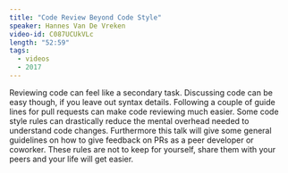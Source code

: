 ```yaml
---
title: "Code Review Beyond Code Style"
speaker: Hannes Van De Vreken
video-id: C087UCUkVLc
length: "52:59"
tags:
  - videos
  - 2017
---
```


Reviewing code can feel like a secondary task. Discussing code can be easy though, if you leave out syntax details. Following a couple of guide lines for pull requests can make code reviewing much easier. Some code style rules can drastically reduce the mental overhead needed to understand code changes. Furthermore this talk will give some general guidelines on how to give feedback on PRs as a peer developer or coworker. These rules are not to keep for yourself, share them with your peers and your life will get easier.
